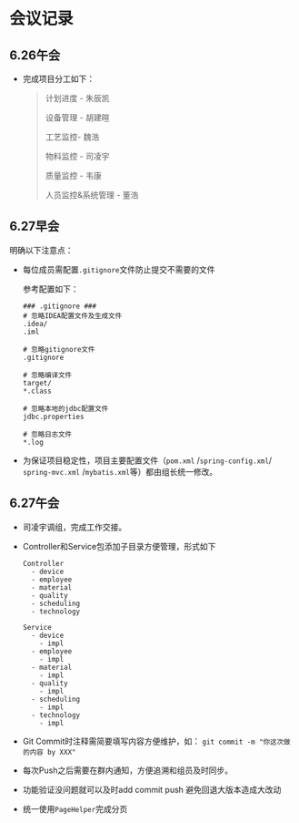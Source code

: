 # 会议记录
## 6.26午会
- 完成项目分工如下：

  > 计划进度 - 朱辰凯
  >
  > 设备管理 - 胡建暄
  >
  > 工艺监控- 魏浩
  >
  > 物料监控 - 司凌宇
  >
  > 质量监控 - 韦康
  >
  > 人员监控&系统管理 - 董浩

  

## 6.27早会
明确以下注意点：

- 每位成员需配置`.gitignore`文件防止提交不需要的文件

  参考配置如下：

  ```
  ### .gitignore ###
  # 忽略IDEA配置文件及生成文件
  .idea/
  .iml
  
  # 忽略gitignore文件
  .gitignore
  
  # 忽略编译文件
  target/
  *.class
  
  # 忽略本地的jdbc配置文件
  jdbc.properties
  
  # 忽略日志文件
  *.log
  ```

  

- 为保证项目稳定性，项目主要配置文件（`pom.xml` /`spring-config.xml`/ `spring-mvc.xml` /`mybatis.xml`等）都由组长统一修改。



## 6.27午会

- 司凌宇调组，完成工作交接。

- Controller和Service包添加子目录方便管理，形式如下

  ```
  Controller
    - device
    - employee
    - material
    - quality
    - scheduling
    - technology
    
  Service
    - device
      - impl
    - employee
      - impl
    - material
      - impl
    - quality
      - impl
    - scheduling
      - impl
    - technology
      - impl
  ```

- Git Commit时注释需简要填写内容方便维护，如： `git commit -m "你这次做的内容 by XXX"`

- 每次Push之后需要在群内通知，方便追溯和组员及时同步。

- 功能验证没问题就可以及时add commit push  避免回退大版本造成大改动

- 统一使用`PageHelper`完成分页

  



